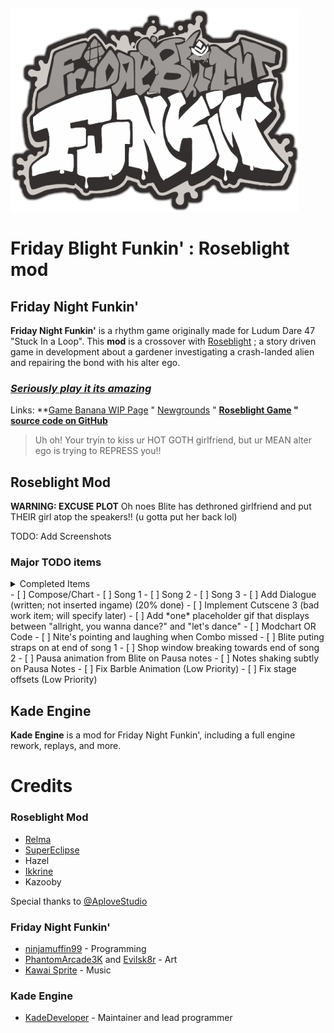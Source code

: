 ![FridayBlightFunkinLogo](art/thumbnailNewer.png)

# Friday Blight Funkin' : Roseblight mod

## Friday Night Funkin'
**Friday Night Funkin'** is a rhythm game originally made for Ludum Dare 47 "Stuck In a Loop". This **mod** is a crossover with [Roseblight](https://aplovestudio.itch.io/roseblight) ; a story driven game in development about a gardener investigating a crash-landed alien and repairing the bond with his alter ego.

### *[Seriously play it its amazing](https://aplovestudio.itch.io/roseblight)*

Links: **[Game Banana WIP Page](https://gamebanana.com/wips/56972) " [Newgrounds](https://www.newgrounds.com/portal/view/770371) " **[Roseblight Game](https://aplovestudio.itch.io/roseblight) " [source code on GitHub](https://github.com/relma2/roseblight-fnf-mod)**
> Uh oh! Your tryin to kiss ur HOT GOTH girlfriend, but ur MEAN alter ego is trying to REPRESS you!!

## Roseblight Mod
**WARNING: EXCUSE PLOT**
Oh noes Blite has dethroned girlfriend and put THEIR girl atop the speakers!! (u gotta put her back lol)

TODO: Add Screenshots

### Major TODO items
<details>
<summary> Completed Items </summary>
 - [x] Desaturate stage asset for the ahokau palette (done!)

 - [x] Mod Qrystal over girlfriend (skin; no actual code) (done!)

 - [x] Implement Pausa Notes (done!; and with sfx and Q bein scared!!)
</details>
 - [ ] Compose/Chart
	- [ ] Song 1
	- [ ] Song 2
	- [ ] Song 3
 - [ ] Add Dialogue  (written; not inserted ingame) (20% done)
 - [ ] Implement Cutscene 3 (bad work item; will specify later)
 - [ ] Add *one* placeholder gif that displays between "allright, you wanna dance?" and "let's dance"
 - [ ] Modchart OR Code
	- [ ] Nite's pointing and laughing when Combo missed
	- [ ] Blite puting straps on at end of song 1
	- [ ] Shop window breaking towards end of song 2
	- [ ] Pausa animation from Blite on Pausa notes
	- [ ] Notes shaking subtly on Pausa Notes
 - [ ] Fix Barble Animation (Low Priority)
 - [ ] Fix stage offsets (Low Priority)

## Kade Engine
**Kade Engine** is a mod for Friday Night Funkin', including a full engine rework, replays, and more.

# Credits

### Roseblight Mod
 - [Relma](https://github.com/relma2)
 - [SuperEclipse](https://github.com/SundayMoonday)
 - Hazel
 - [Ikkrine](https://twitter.com/rexkuroblack?lang=en)
 - Kazooby

Special thanks to [\@AploveStudio](https://aplovestudio.itch.io/)

### Friday Night Funkin'
 - [ninjamuffin99](https://twitter.com/ninja_muffin99) - Programming
 - [PhantomArcade3K](https://twitter.com/phantomarcade3k) and [Evilsk8r](https://twitter.com/evilsk8r) - Art
 - [Kawai Sprite](https://twitter.com/kawaisprite) - Music

### Kade Engine
- [KadeDeveloper](https://twitter.com/KadeDeveloper) - Maintainer and lead programmer
